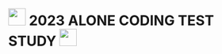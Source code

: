 <h1> <img src = "https://cdn-icons-png.flaticon.com/128/4525/4525655.png" width = "35" height = "35" > 2023 ALONE CODING TEST STUDY <img src = "https://cdn-icons-png.flaticon.com/128/4525/4525655.png" width = "35" height = "35" > </h1>
